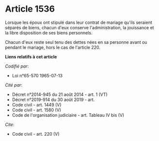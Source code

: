 # Article 1536

Lorsque les époux ont stipulé dans leur contrat de mariage qu'ils seraient séparés de biens, chacun d'eux conserve
l'administration, la jouissance et la libre disposition de ses biens personnels. 

Chacun d'eux reste seul tenu des dettes nées en sa personne avant ou pendant le mariage, hors le cas de l'article 220.

**Liens relatifs à cet article**

_Codifié par_:

  - Loi n°65-570 1965-07-13

_Cité par_:

  - Décret n°2014-945 du 21 août 2014 - art. 1 (VT)
  - Décret n°2019-914 du 30 août 2019 - art.
  - Code civil - art. 1449 (V)
  - Code civil - art. 1580 (V)
  - Code de l'organisation judiciaire - art. Tableau IV bis (V)

_Cite_:

  - Code civil - art. 220 (V)
